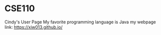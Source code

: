# CSE110
Cindy's User Page
My favorite programming language is Java
my webpage link: https://xiw013.github.io/

